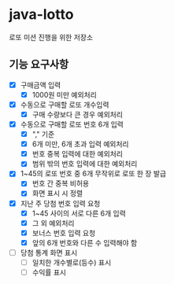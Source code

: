 # java-lotto
로또 미션 진행을 위한 저장소


## 기능 요구사항 
 + [x] 구매금액 입력
    + [x] 1000원 미만 예외처리
 + [x] 수동으로 구매할 로또 개수입력
    + [x] 구매 수량보다 큰 경우 예외처리
 + [x] 수동으로 구매할 로또 번호 6개 입력  
    + [x] "," 기준
    + [x] 6개 미만, 6개 초과 입력 예외처리
    + [x] 번호 중복 입력에 대한 예외처리
    + [x] 범위 밖의 번호 입력에 대한 예외처리
 + [x] 1~45의 로또 번호 중 6개 무작위로 로또 한 장 발급
    + [x] 번호 간 중복 비허용
    + [x] 화면 표시 시 정렬
 + [x] 지난 주 당첨 번호 입력 요청
    + [x] 1~45 사이의 서로 다른 6개 입력
    + [x] 그 외 예외처리
    + [x] 보너스 번호 입력 요청
    + [x] 앞의 6개 번호와 다른 수 입력해야 함
 + [ ] 당첨 통계 화면 표시
     + [ ] 일치한 개수별로(등수) 표시
     + [ ] 수익률 표시